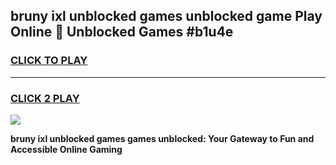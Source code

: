 
## bruny ixl unblocked games unblocked game Play Online 👋 Unblocked Games #b1u4e
<h3>
<a href="https://premium.freeplayer.one?title=bruny_ixl_unblocked_games&ref=21F">CLICK TO PLAY</a></h3>
<hr>

<h3>
<a href="https://premium.freeplayer.one?title=bruny_ixl_unblocked_games&ref=21F">CLICK 2 PLAY</a>
  
</h3>

<a href="https://premium.freeplayer.one?title=bruny_ixl_unblocked_games&ref=21F/"><img src="https://clearcache.store/games.png"></a>


**bruny ixl unblocked games games unblocked: Your Gateway to Fun and Accessible Online Gaming**
